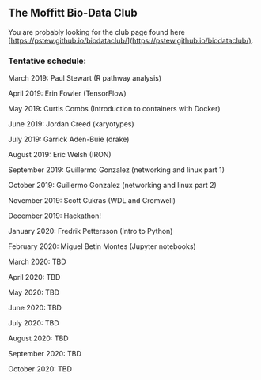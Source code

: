 ## The Moffitt Bio-Data Club
You are probably looking for the club page found here [https://pstew.github.io/biodataclub/](https://pstew.github.io/biodataclub/).

### Tentative schedule:
March 2019: Paul Stewart (R pathway analysis)

April 2019: Erin Fowler (TensorFlow)

May 2019: Curtis Combs (Introduction to containers with Docker)

June 2019: Jordan Creed (karyotypes)

July 2019: Garrick Aden-Buie (drake)

August 2019: Eric Welsh (IRON)

September 2019: Guillermo Gonzalez (networking and linux part 1)

October 2019: Guillermo Gonzalez (networking and linux part 2)

November 2019: Scott Cukras (WDL and Cromwell)

December 2019: Hackathon!

January 2020: Fredrik Pettersson (Intro to Python)

February 2020: Miguel Betin Montes (Jupyter notebooks)

March 2020: TBD

April 2020: TBD

May 2020: TBD

June 2020: TBD

July 2020: TBD

August 2020: TBD

September 2020: TBD

October 2020: TBD

